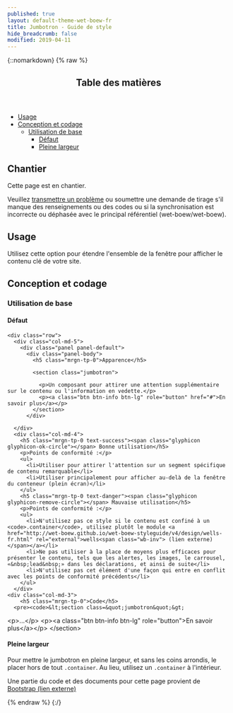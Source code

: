 ```yaml
---
published: true
layout: default-theme-wet-boew-fr
title: Jumbotron - Guide de style
hide_breadcrumb: false
modified: 2019-04-11
---
```

{::nomarkdown}
{% raw %}
<span class="wb-prettify all-pre"></span>
  <div class="row">
    <nav role="navigation" class="col-md-8">
      <div class="panel panel-default">
        <header class="panel-heading">
          <h2 class="panel-title">Table des matières</h2>
        </header>
        <div class="panel-body">
          <ul>
            <li><a href="#purpose">Usage</a></li>
            <li><a href="#design">Conception et codage</a>
              <ul>
                <li><a href="#basic">Utilisation de base</a>
				  <ul>
                    <li><a href="#default">Défaut</a></li>
                    <li><a href="#full">Pleine largeur</a></li>
                  </ul>
				</li>
              </ul>
            </li>
          </ul>
        </div>
      </div>
    </nav>
    <section class="col-md-4">
      <div class="panel panel-warning">
        <div class="panel-body">
          <h2 class="mrgn-tp-0 h4 text-warning"><span class="fa fa-exclamation-triangle"></span> Chantier</h2>
          <p>Cette page est en chantier.</p>
          <p>Veuillez <a href="https://github.com/wet-boew/wet-boew-styleguide/issues/new">transmettre un problème</a> ou soumettre une demande de tirage s'il manque des renseignements ou des codes ou si la synchronisation est incorrecte ou déphasée avec le principal référentiel (wet-boew/wet-boew).</p>
        </div>
      </div>
    </section>
  </div>
  <section>
    <h2 id="purpose"><span class="fa-stack"><span class="fa fa-circle fa-stack-2x"></span><span class="fa fa-info fa-stack-1x fa-inverse"></span></span> Usage</h2>
    <p>Utilisez cette option pour étendre l'ensemble de la fenêtre pour afficher le contenu clé de votre site.</p>
  </section>
  <section>
    <h2 id="design"><span class="fa-stack"><span class="fa fa-circle fa-stack-2x"></span><span class="fa fa-paint-brush fa-stack-1x fa-inverse"></span></span> Conception et codage</h2>
    <h3 id="basic">Utilisation de base</h3>
	<h4 id="default"><span class="fa-stack"><span class="fa fa-circle fa-stack-2x"></span><span class="fa fa-gears fa-stack-1x fa-inverse"></span></span> Défaut</h4>


    <div class="row">
      <div class="col-md-5">
        <div class="panel panel-default">
          <div class="panel-body">
            <h5 class="mrgn-tp-0">Apparence</h5>

            <section class="jumbotron">

              <p>Un composant pour attirer une attention supplémentaire sur le contenu ou l'information en vedette.</p>
              <p><a class="btn btn-info btn-lg" role="button" href="#">En savoir plus</a></p>
            </section>
          </div>
 </div>

      </div>
      <div class="col-md-4">
        <h5 class="mrgn-tp-0 text-success"><span class="glyphicon glyphicon-ok-circle"></span> Bonne utilisation</h5>
        <p>Points de conformité :</p>
        <ul>
          <li>Utiliser pour attirer l'attention sur un segment spécifique de contenu remarquable</li>
		  <li>Utiliser principalement pour afficher au-delà de la fenêtre du conteneur (plein écran)</li>
        </ul>
        <h5 class="mrgn-tp-0 text-danger"><span class="glyphicon glyphicon-remove-circle"></span> Mauvaise utilisation</h5>
        <p>Points de conformité :</p>
        <ul>
          <li>N'utilisez pas ce style si le contenu est confiné à un <code>.container</code>, utilisez plutôt le module <a href="http://wet-boew.github.io/wet-boew-styleguide/v4/design/wells-fr.html" rel="external">wells<span class="wb-inv"> (lien externe)</span></a></li>
		  <li>Ne pas utiliser à la place de moyens plus efficaces pour présenter le contenu, tels que les alertes, les images, le carrousel, «&nbsp;lead&nbsp;» dans les déclarations, et ainsi de suite</li>
          <li>N'utilisez pas cet élément d'une façon qui entre en conflit avec les points de conformité précédents</li>
        </ul>
      </div>
    <div class="col-md-3">
        <h5 class="mrgn-tp-0">Code</h5>
      <pre><code>&lt;section class=&quot;jumbotron&quot;&gt;
&lt;p&gt;...&lt;/p&gt;
&lt;p&gt;&lt;a class=&quot;btn btn-info btn-lg&quot; role=&quot;button&quot;&gt;En savoir plus&lt;/a&gt;&lt;/p&gt;
&lt;/section&gt;
</code></pre>
      </div>
    </div>
  <h4 id="full"><span class="fa-stack"><span class="fa fa-circle fa-stack-2x"></span><span class="fa fa-expand fa-stack-1x fa-inverse"></span></span> Pleine largeur</h4>
<p>Pour mettre le jumbotron en pleine largeur, et sans les coins arrondis, le placer hors de tout <code>.container</code>. Au lieu, utilisez un <code>.container</code> à l'intérieur.</p>
  </section>
  <p class="mrgn-tp-lg">Une partie du code et des documents pour cette page provient de <a href="http://getbootstrap.com/" rel="external">Bootstrap<span class="wb-inv"> (lien externe)</span></a></p>
{% endraw %}
{:/}
